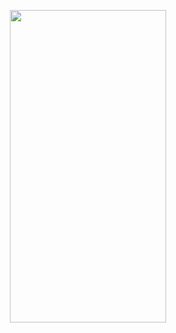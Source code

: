<p align=center>

<img src="20221010_203824](https://user-images.githubusercontent.com/111503264/194898742-0e189906-94f9-49f7-a9ca-28ad2b6a336f.gif" height=500 width=250> 
</p
